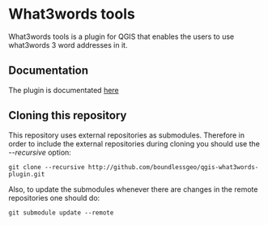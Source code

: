 # What3words tools

What3words tools is a plugin for QGIS that enables the users to use what3words 3 word addresses in it.

## Documentation

The plugin is documentated [here](http://boundlessgeo.github.io/qgis-plugins-documentation/what3words)

## Cloning this repository

This repository uses external repositories as submodules. Therefore in order to include the external repositories during cloning you should use the *--recursive* option:

`git clone --recursive http://github.com/boundlessgeo/qgis-what3words-plugin.git`

Also, to update the submodules whenever there are changes in the remote repositories one should do:

`git submodule update --remote`
